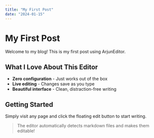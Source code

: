 ```yaml
---
title: "My First Post"
date: "2024-01-15"
---
```


# My First Post

Welcome to my blog! This is my first post using ArjunEditor.

## What I Love About This Editor

- **Zero configuration** - Just works out of the box
- **Live editing** - Changes save as you type
- **Beautiful interface** - Clean, distraction-free writing

## Getting Started

Simply visit any page and click the floating edit button to start writing.

> The editor automatically detects markdown files and makes them editable! 